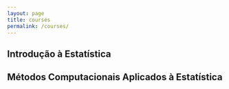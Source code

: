```yaml
---
layout: page
title: courses
permalink: /courses/
---
```


## Introdução à Estatística

## Métodos Computacionais Aplicados à Estatística
